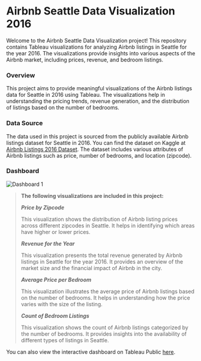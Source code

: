# Airbnb Seattle Data Visualization 2016
Welcome to the Airbnb Seattle Data Visualization project! This repository contains Tableau visualizations for analyzing Airbnb listings in Seattle for the year 2016. The visualizations provide insights into various aspects of the Airbnb market, including prices, revenue, and bedroom listings.


### Overview

This project aims to provide meaningful visualizations of the Airbnb listings data for Seattle in 2016 using Tableau. The visualizations help in understanding the pricing trends, revenue generation, and the distribution of listings based on the number of bedrooms.

### Data Source

The data used in this project is sourced from the publicly available Airbnb listings dataset for Seattle in 2016. You can find the dataset on Kaggle at [Airbnb Listings 2016 Dataset](https://www.kaggle.com/datasets/alexanderfreberg/airbnb-listings-2016-dataset). The dataset includes various attributes of Airbnb listings such as price, number of bedrooms, and location (zipcode).

### Dashboard

![Dashboard 1](https://github.com/Marikalis/Tableau_Viz/assets/63310952/e77e0ce1-5133-4275-9a8e-8dba20b23e15)

> **The following visualizations are included in this project:**
> 
> ***Price by Zipcode***
> 
> This visualization shows the distribution of Airbnb listing prices across different zipcodes in Seattle. It helps in identifying which areas have higher or lower prices.
> 
> ***Revenue for the Year***
> 
> This visualization presents the total revenue generated by Airbnb listings in Seattle for the year 2016. It provides an overview of the market size and the financial impact of Airbnb in the city.
> 
> ***Average Price per Bedroom***
> 
> This visualization illustrates the average price of Airbnb listings based on the number of bedrooms. It helps in understanding how the price varies with the size of the listing.
> 
> ***Count of Bedroom Listings***
> 
> This visualization shows the count of Airbnb listings categorized by the number of bedrooms. It provides insights into the availability of different types of listings in Seattle.

You can also view the interactive dashboard on Tableau Public [here](https://public.tableau.com/app/profile/maria.lisitskaya/viz/AirBnB_Project_17166628645560/Dashboard1).
